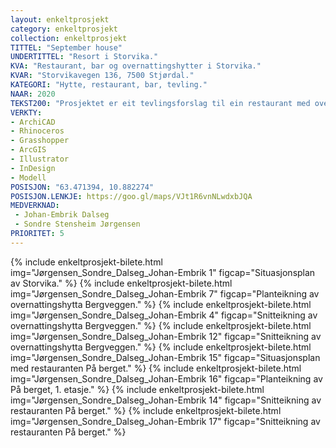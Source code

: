```yaml
---
layout: enkeltprosjekt
category: enkeltprosjekt
collection: enkeltprosjekt
TITTEL: "September house"
UNDERTITTEL: "Resort i Storvika."
KVA: "Restaurant, bar og overnattingshytter i Storvika."
KVAR: "Storvikavegen 136, 7500 Stjørdal."
KATEGORI: "Hytte, restaurant, bar, tevling."
NAAR: 2020
TEKST200: "Prosjektet er eit tevlingsforslag til ein restaurant med overnattingsmoglegheiter i Storvika fritidsområde, Stjørdal. Både restaurant- og overnattingsforlaget kom på delt 1. plass i kvar si tevling. <br><br> Bergveggen, overnatting: <br><br> Dette er overnattingshytter som ligg heilt opptil berget som omkransar Storvika. Dette gjev ein fin utsikt ut mot havet, ei lunheit frå berget, og ein flott moglegheit til å dusje heilt inntil naturen. Samstundes ét ein ikkje så mykje av det offentlege fritidsområdet. Eit potensielt problem med oppgåva var at ein privatiserte det som høyrer til allmennheita. Plasseringa, storleiken og retningane til hyttene er med på å gjere avtrykket mindre på den offentlege plassen. <br><br> På berget, restaurant: <br><br> Restauranten ligg over fundamentet til ein eldre kiosk. Han fylgjer retninga til adkomsten, og strekk seg ut mot stranda. Ein kan gå både langs med-, gjennom- og under han. Han er delt i ein kioskdel og ein bistrodel, slik at ein kan skalera bemanninga etter etterspurnaden i dei ulike sesongane."
VERKTY:
- ArchiCAD
- Rhinoceros
- Grasshopper
- ArcGIS
- Illustrator
- InDesign
- Modell
POSISJON: "63.471394, 10.882274"
POSISJON.LENKJE: https://goo.gl/maps/VJt1R6vnNLwdxbJQA
MEDVERKNAD: 
 - Johan-Embrik Dalseg
 - Sondre Stensheim Jørgensen
PRIORITET: 5
---
```

{% include enkeltprosjekt-bilete.html   img="Jørgensen_Sondre_Dalseg_Johan-Embrik 1"    figcap="Situasjonsplan av Storvika." %}
{% include enkeltprosjekt-bilete.html   img="Jørgensen_Sondre_Dalseg_Johan-Embrik 7"    figcap="Planteikning av overnattingshytta Bergveggen." %}
{% include enkeltprosjekt-bilete.html   img="Jørgensen_Sondre_Dalseg_Johan-Embrik 4"    figcap="Snitteikning av overnattingshytta Bergveggen." %}
{% include enkeltprosjekt-bilete.html   img="Jørgensen_Sondre_Dalseg_Johan-Embrik 12"   figcap="Snitteikning av overnattingshytta Bergveggen." %}
{% include enkeltprosjekt-bilete.html   img="Jørgensen_Sondre_Dalseg_Johan-Embrik 15"   figcap="Situasjonsplan med restauranten På berget." %}
{% include enkeltprosjekt-bilete.html   img="Jørgensen_Sondre_Dalseg_Johan-Embrik 16"   figcap="Planteikning av På berget, 1. etasje." %}
{% include enkeltprosjekt-bilete.html   img="Jørgensen_Sondre_Dalseg_Johan-Embrik 14"   figcap="Snitteikning av restauranten På berget." %}
{% include enkeltprosjekt-bilete.html   img="Jørgensen_Sondre_Dalseg_Johan-Embrik 17"   figcap="Snitteikning av restauranten På berget." %}